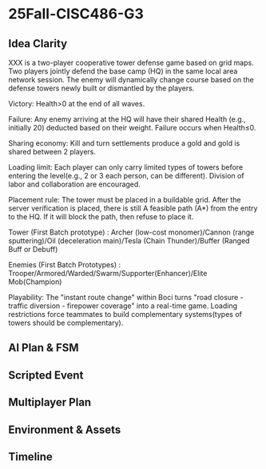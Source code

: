 # 25Fall-CISC486-G3

## Idea Clarity
XXX is a two-player cooperative tower defense game based on grid maps. Two players jointly defend the base camp (HQ) in the same local area network session. The enemy will dynamically change course based on the defense towers newly built or dismantled by the players.

Victory: Health>0 at the end of all waves.

Failure: Any enemy arriving at the HQ will have their shared Health (e.g., initially 20) deducted based on their weight. Failure occurs when Health≤0.

Sharing economy: Kill and turn settlements produce a gold and gold is shared between 2 players.

Loading limit: Each player can only carry limited types of towers before entering the level(e.g., 2 or 3 each person, can be different). Division of labor and collaboration are encouraged.

Placement rule: The tower must be placed in a buildable grid. After the server verification is placed, there is still A feasible path (A*) from the entry to the HQ. If it will block the path, then refuse to place it.

Tower (First Batch prototype) :
Archer (low-cost monomer)/Cannon (range sputtering)/Oil (deceleration main)/Tesla (Chain Thunder)/Buffer (Ranged Buff or Debuff)

Enemies (First Batch Prototypes) : Trooper/Armored/Warded/Swarm/Supporter(Enhancer)/Elite Mob(Champion)

Playability: The "instant route change" within Boci turns "road closure - traffic diversion - firepower coverage" into a real-time game. Loading restrictions force teammates to build complementary systems(types of towers should be complementary).

## AI Plan & FSM

## Scripted Event

## Multiplayer Plan

## Environment & Assets

## Timeline
